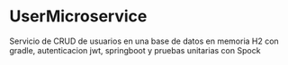 # UserMicroservice
Servicio de CRUD de usuarios en una base de datos en memoria H2 con gradle, autenticacion jwt, springboot y pruebas unitarias con Spock 
